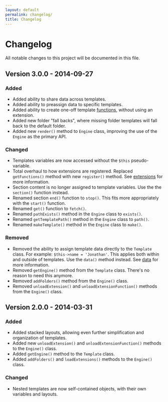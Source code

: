 ```yaml
---
layout: default
permalink: changelog/
title: Changelog
---
```


Changelog
=========

All notable changes to this project will be documented in this file.

## Version 3.0.0 - 2014-09-27

### Added

- Added ability to share data across templates.
- Added ability to preassign data to specific templates.
- Added ability to create one-off template [functions](/engine/functions/), without using an extension.
- Added new folder "fall backs", where missing folder templates will fall back to the default folder.
- Added new `render()` method to `Engine` class, improving the use of the `Engine` as the primary API.

### Changed

- Templates variables are now accessed without the `$this` pseudo-variable.
- Total overhaul to how extensions are registered. Replaced `getFunctions()` method with new `register()` method. See [extensions](/engine/extensions/) for more information.
- Section content is no longer assigned to template variables. Use the the `section()` function instead.
- Renamed section `end()` function to `stop()`. This fits more appropriately with the `start()` function.
- Renamed `get()` function to `fetch()`.
- Renamed `pathExists()` method in the `Engine` class to `exists()`.
- Renamed `getTemplatePath()` method in the `Engine` class to `path()`.
- Renamed `makeTemplate()` method in the `Engine` class to `make()`.

### Removed

- Removed the ability to assign template data directly to the `Template` class. For example:  `$this->name = 'Jonathan'`. This applies both within and outside of templates. Use the `data()` method instead. See [data](http://platesphp.com/templates/data/) for more information.
- Removed `getEngine()` method from the `Template` class. There's no reason to need this anymore.
- Removed `addFolders()` method from the `Engine()` class.
- Removed `unloadExtension()` and `unloadExtensionFunction()` methods from the `Engine()` class.

## Version 2.0.0 - 2014-03-31

### Added

- Added stacked layouts, allowing even further simplification and organization of templates.
- Added new `unloadExtension()` and `unloadExtensionFunction()` methods to the `Engine()` class.
- Added `getEngine()` method to the `Template` class.
- Added `addFolders()` and `loadExtensions()` methods to the `Engine()` class.

### Changed

- Nested templates are now self-contained objects, with their own variables and layouts.